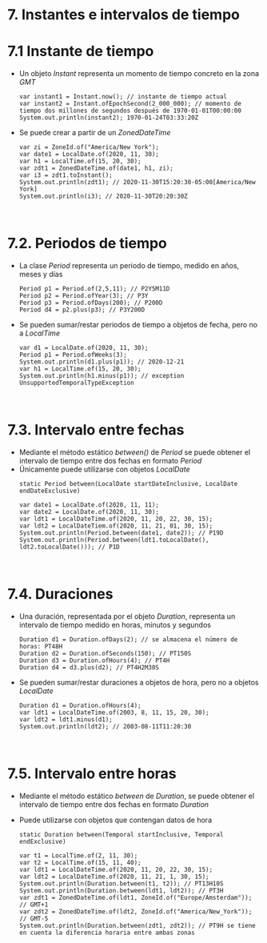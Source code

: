 # 7. Instantes e intervalos de tiempo

# 7.1 Instante de tiempo

- Un objeto _Instant_ representa un momento de tiempo concreto en la zona _GMT_
  ```
  var instant1 = Instant.now(); // instante de tiempo actual
  var instant2 = Instant.ofEpochSecond(2_000_000); // momento de tiempo dos millones de segundos después de 1970-01-01T00:00:00
  System.out.println(instant2); 1970-01-24T03:33:20Z
  ```
- Se puede crear a partir de un _ZonedDateTime_
  ```
  var zi = ZoneId.of("America/New York");
  var date1 = LocalDate.of(2020, 11, 30);
  var h1 = LocalTime.of(15, 20, 30);
  var zdt1 = ZonedDateTime.of(date1, h1, zi);
  var i3 = zdt1.toInstant();
  System.out.println(zdt1); // 2020-11-30T15:20:30-05:00[America/New York]
  System.out.println(i3); // 2020-11-30T20:20:30Z
  ```

<br>

# 7.2. Periodos de tiempo

- La clase _Period_ representa un periodo de tiempo, medido en años, meses y días
  ```
  Period p1 = Period.of(2,5,11); // P2Y5M11D
  Period p2 = Period.ofYear(3); // P3Y
  Period p3 = Period.ofDays(200); // P200D
  Period d4 = p2.plus(p3); // P3Y200D
  ```
- Se pueden sumar/restar periodos de tiempo a objetos de fecha, pero no a _LocalTime_
  ```
  var d1 = LocalDate.of(2020, 11, 30);
  Period p1 = Period.ofWeeks(3);
  System.out.println(d1.plus(p1)); // 2020-12-21
  var h1 = LocalTime.of(15, 20, 30);
  System.out.println(h1.minus(p1)); // exception UnsupportedTemporalTypeException
  ```

<br>

# 7.3. Intervalo entre fechas

- Mediante el método estático _between()_ de _Period_ se puede obtener el intervalo de tiempo entre dos fechas en formato _Period_
- Únicamente puede utilizarse con objetos _LocalDate_
  ```
  static Period between(LocalDate startDateInclusive, LocalDate endDateExclusive)
  ```
  ```
  var date1 = LocalDate.of(2020, 11, 11);
  var date2 = LocalDate.of(2020, 11, 30);
  var ldt1 = LocalDateTime.of(2020, 11, 20, 22, 30, 15);
  var ldt2 = LocalDateTiem.of(2020, 11, 21, 01, 30, 15);
  System.out.println(Period.between(date1, date2)); // P19D
  System.out.println(Period.between(ldt1.toLocalDate(), ldt2.toLocalDate())); // P1D
  ```

<br>

# 7.4. Duraciones

- Una duración, representada por el objeto _Duration_, representa un intervalo de tiempo medido en horas, minutos y segundos
  ```
  Duration d1 = Duration.ofDays(2); // se almacena el número de horas: PT48H
  Duration d2 = Duration.ofSeconds(150); // PT150S
  Duration d3 = Duration.ofHours(4); // PT4H
  Duration d4 = d3.plus(d2); // PT4H2M30S
  ```
- Se pueden sumar/restar duraciones a objetos de hora, pero no a objetos _LocalDate_
  ```
  Duration d1 = Duration.ofHours(4);
  var ldt1 = LocalDateTime.of(2003, 8, 11, 15, 20, 30);
  var ldt2 = ldt1.minus(d1);
  System.out.println(ldt2); // 2003-08-11T11:20:30
  ```

<br>

# 7.5. Intervalo entre horas

- Mediante el método estático _between_ de _Duration_, se puede obtener el intervalo de tiempo entre dos fechas en formato _Duration_
- Puede utilizarse con objetos que contengan datos de hora

  ```
  static Duration between(Temporal startInclusive, Temporal endExclusive)
  ```

  ```
  var t1 = LocalTime.of(2, 11, 30);
  var t2 = LocalTime.of(15, 11, 40);
  var ldt1 = LocalDateTime.of(2020, 11, 20, 22, 30, 15);
  var ldt2 = LocalDateTime.of(2020, 11, 21, 1, 30, 15);
  System.out.println(Duration.between(t1, t2)); // PT13H10S
  System.out.println(Duration.between(ldt1, ldt2)); // PT3H
  var zdt1 = ZonedDateTime.of(ldt1, ZoneId.of("Europe/Amsterdam")); // GMT+1
  var zdt2 = ZonedDateTime.of(ldt2, ZoneId.of("America/New_York")); // GMT-5
  System.out.println(Duration.between(zdt1, zdt2)); // PT9H se tiene en cuenta la diferencia horaria entre ambas zonas
  ```
